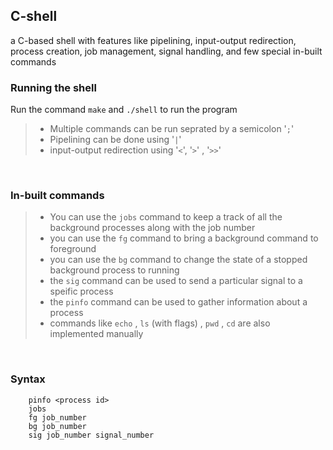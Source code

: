 ## C-shell

a C-based shell with features like pipelining, input-output redirection, process creation, job management, signal handling, and few special in-built commands

### Running the shell
Run the command `make` and `./shell` to run the program 
>  - Multiple commands can be run seprated by a semicolon '`;`'
>  - Pipelining can be done using '`|`'
>  - input-output redirection using '`<`', '`>`' , '`>>`'

<br>

### In-built commands
>  - You can use the `jobs` command to keep a track of all the background processes along with the job number
>  - you can use the `fg` command to bring a background command to foreground
>  - you can use the `bg` command to change the state of a stopped  background process to running
>  - the `sig` command can be used to send a particular signal to a speific process
>  - the `pinfo` command can be used to gather information about a process 
>  - commands like `echo` , `ls` (with flags) , `pwd` , `cd`  are also implemented manually

<br>

### Syntax
```
    pinfo <process id>
    jobs
    fg job_number
    bg job_number
    sig job_number signal_number
```